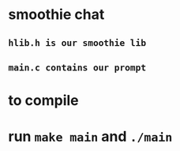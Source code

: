 # smoothie chat

## ```hlib.h is our smoothie lib```

## ```main.c contains our prompt```

# to compile
# run ```make main``` and ```./main```
